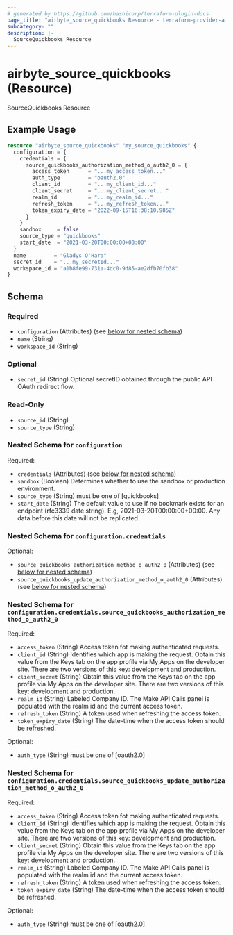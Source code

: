 ```yaml
---
# generated by https://github.com/hashicorp/terraform-plugin-docs
page_title: "airbyte_source_quickbooks Resource - terraform-provider-airbyte"
subcategory: ""
description: |-
  SourceQuickbooks Resource
---
```


# airbyte_source_quickbooks (Resource)

SourceQuickbooks Resource

## Example Usage

```terraform
resource "airbyte_source_quickbooks" "my_source_quickbooks" {
  configuration = {
    credentials = {
      source_quickbooks_authorization_method_o_auth2_0 = {
        access_token      = "...my_access_token..."
        auth_type         = "oauth2.0"
        client_id         = "...my_client_id..."
        client_secret     = "...my_client_secret..."
        realm_id          = "...my_realm_id..."
        refresh_token     = "...my_refresh_token..."
        token_expiry_date = "2022-09-15T16:38:10.985Z"
      }
    }
    sandbox     = false
    source_type = "quickbooks"
    start_date  = "2021-03-20T00:00:00+00:00"
  }
  name         = "Gladys O'Hara"
  secret_id    = "...my_secretId..."
  workspace_id = "a1b8fe99-731a-4dc0-9d85-ae2dfb70fb38"
}
```

<!-- schema generated by tfplugindocs -->
## Schema

### Required

- `configuration` (Attributes) (see [below for nested schema](#nestedatt--configuration))
- `name` (String)
- `workspace_id` (String)

### Optional

- `secret_id` (String) Optional secretID obtained through the public API OAuth redirect flow.

### Read-Only

- `source_id` (String)
- `source_type` (String)

<a id="nestedatt--configuration"></a>
### Nested Schema for `configuration`

Required:

- `credentials` (Attributes) (see [below for nested schema](#nestedatt--configuration--credentials))
- `sandbox` (Boolean) Determines whether to use the sandbox or production environment.
- `source_type` (String) must be one of [quickbooks]
- `start_date` (String) The default value to use if no bookmark exists for an endpoint (rfc3339 date string). E.g, 2021-03-20T00:00:00+00:00. Any data before this date will not be replicated.

<a id="nestedatt--configuration--credentials"></a>
### Nested Schema for `configuration.credentials`

Optional:

- `source_quickbooks_authorization_method_o_auth2_0` (Attributes) (see [below for nested schema](#nestedatt--configuration--credentials--source_quickbooks_authorization_method_o_auth2_0))
- `source_quickbooks_update_authorization_method_o_auth2_0` (Attributes) (see [below for nested schema](#nestedatt--configuration--credentials--source_quickbooks_update_authorization_method_o_auth2_0))

<a id="nestedatt--configuration--credentials--source_quickbooks_authorization_method_o_auth2_0"></a>
### Nested Schema for `configuration.credentials.source_quickbooks_authorization_method_o_auth2_0`

Required:

- `access_token` (String) Access token fot making authenticated requests.
- `client_id` (String) Identifies which app is making the request. Obtain this value from the Keys tab on the app profile via My Apps on the developer site. There are two versions of this key: development and production.
- `client_secret` (String) Obtain this value from the Keys tab on the app profile via My Apps on the developer site. There are two versions of this key: development and production.
- `realm_id` (String) Labeled Company ID. The Make API Calls panel is populated with the realm id and the current access token.
- `refresh_token` (String) A token used when refreshing the access token.
- `token_expiry_date` (String) The date-time when the access token should be refreshed.

Optional:

- `auth_type` (String) must be one of [oauth2.0]


<a id="nestedatt--configuration--credentials--source_quickbooks_update_authorization_method_o_auth2_0"></a>
### Nested Schema for `configuration.credentials.source_quickbooks_update_authorization_method_o_auth2_0`

Required:

- `access_token` (String) Access token fot making authenticated requests.
- `client_id` (String) Identifies which app is making the request. Obtain this value from the Keys tab on the app profile via My Apps on the developer site. There are two versions of this key: development and production.
- `client_secret` (String) Obtain this value from the Keys tab on the app profile via My Apps on the developer site. There are two versions of this key: development and production.
- `realm_id` (String) Labeled Company ID. The Make API Calls panel is populated with the realm id and the current access token.
- `refresh_token` (String) A token used when refreshing the access token.
- `token_expiry_date` (String) The date-time when the access token should be refreshed.

Optional:

- `auth_type` (String) must be one of [oauth2.0]


